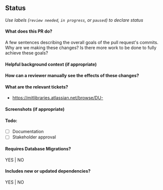 ## Status
_Use labels (`review needed`, `in progress`, or `paused`) to declare status_

#### What does this PR do?
A few sentences describing the overall goals of the pull request's commits.
Why are we making these changes? Is there more work to be done to fully
achieve these goals?

#### Helpful background context (if appropriate)

#### How can a reviewer manually see the effects of these changes?

#### What are the relevant tickets?
- https://mitlibraries.atlassian.net/browse/DU-

#### Screenshots (if appropriate)

#### Todo:
- [ ] Documentation
- [ ] Stakeholder approval

#### Requires Database Migrations?
YES | NO

#### Includes new or updated dependencies?
YES | NO
